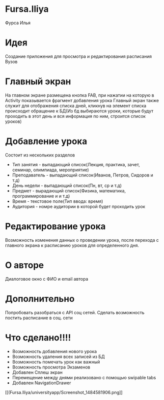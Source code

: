 # Fursa.Iliya
Фурса Илья

# Идея 
Создание приложения для просмотра и редактирования расписания Вузов

# Главный экран
На главном экране размещена кнопка FAB, при нажатии на которую в Activity показывается фрагмент добавления урока
Главный экран также служит для отображения списка дней, кликнув на элемент списка происходит обращение к БД(Из бд выбираются уроки, которые будут проходить в этот день и вся информация по ним, строится список уроков)

# Добавление урока
Состоит из нескольких разделов
* Тип занятия - выпадающий список(Лекция, практика, зачет, семинар, олимпиада, мероприятие)
* Преподаватель - выпадающий список(Иванов, Петров, Сидоров и т.д)
* День недели - выпадающий список(Пн, вт, ср и т.д)
* Предмет - вырадающий список(Физика, математика, программирование и и т.д)
* Время - текстовое поле(Тип ввода: время)
* Аудитория - номре аудитории в которой будет проходить урок

# Редактирование урока
Возможность изменения данных о проведении урока, после перехода с главного экрана к расписанию уроков для определенного дня.

# О авторе
Диалоговое окно с ФИО и email автора

# Дополнительно 
Попробовать разобраться с API соц сетей. Сделать возможность постить расписание в соц. сети

# Что сделано!!!!
* Возможность добавления нового урока
* Возможность удаления всех записей из БД
* Возможность помечать урок как важный
* Возможность просмотра Экзаменов
* Добавлен Сплеш экран
* Перемещение между днями реализовано с помощью swipable tabs
* Добавлен NavigationDrawer

[[(Fursa.Iliya/universityapp/Screenshot_1484581906.png]]



